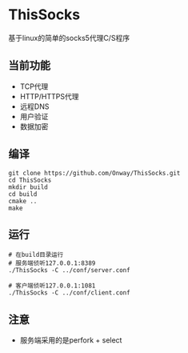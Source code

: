 # ThisSocks
基于linux的简单的socks5代理C/S程序

## 当前功能
* TCP代理
* HTTP/HTTPS代理
* 远程DNS
* 用户验证
* 数据加密

## 编译
    git clone https://github.com/Onway/ThisSocks.git
	cd ThisSocks
	mkdir build
	cd build
	cmake ..
	make

## 运行
	# 在build目录运行
    # 服务端侦听127.0.0.1:8389
	./ThisSocks -C ../conf/server.conf

	# 客户端侦听127.0.0.1:1081
	./ThisSocks -C ../conf/client.conf

## 注意
* 服务端采用的是perfork + select
